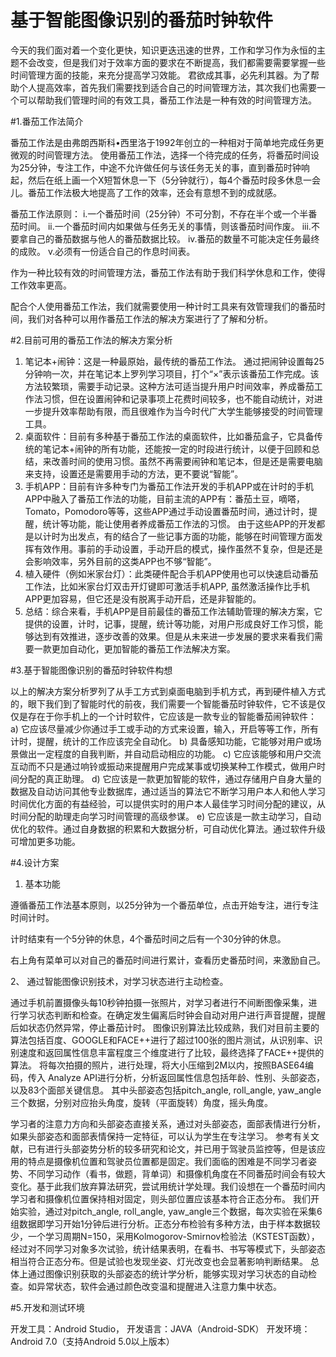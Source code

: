 # 基于智能图像识别的番茄时钟软件

今天的我们面对着一个变化更快，知识更迭迅速的世界，工作和学习作为永恒的主题不会改变，但是我们对于效率方面的要求在不断提高，我们都需要需要掌握一些时间管理方面的技能，来充分提高学习效能。
君欲成其事，必先利其器。为了帮助个人提高效率，首先我们需要找到适合自己的时间管理方法，其次我们也需要一个可以帮助我们管理时间的有效工具，番茄工作法是一种有效的时间管理方法。

#1.番茄工作法简介

番茄工作法是由弗朗西斯科•西里洛于1992年创立的一种相对于简单地完成任务更微观的时间管理方法。
使用番茄工作法，选择一个待完成的任务，将番茄时间设为25分钟，专注工作，中途不允许做任何与该任务无关的事，直到番茄时钟响起，然后在纸上画一个X短暂休息一下（5分钟就行），每4个番茄时段多休息一会儿。番茄工作法极大地提高了工作的效率，还会有意想不到的成就感。

番茄工作法原则：
i.一个番茄时间（25分钟）不可分割，不存在半个或一个半番茄时间。
ii.一个番茄时间内如果做与任务无关的事情，则该番茄时间作废。
iii.不要拿自己的番茄数据与他人的番茄数据比较。
iv.番茄的数量不可能决定任务最终的成败。
v.必须有一份适合自己的作息时间表。

作为一种比较有效的时间管理方法，番茄工作法有助于我们科学休息和工作，使得工作效率更高。

配合个人使用番茄工作法，我们就需要使用一种计时工具来有效管理我们的番茄时间，我们对各种可以用作番茄工作法的解决方案进行了了解和分析。

#2.目前可用的番茄工作法的解决方案分析

1.	笔记本+闹钟：这是一种最原始，最传统的番茄工作法。 通过把闹钟设置每25分钟响一次，并在笔记本上罗列学习项目，打个“×”表示该番茄工作完成。该方法较繁琐，需要手动记录。这种方法可适当提升用户时间效率，养成番茄工作法习惯，但在设置闹钟和记录事项上花费时间较多，也不能自动统计，对进一步提升效率帮助有限，而且很难作为当今时代广大学生能够接受的时间管理工具。
2.	桌面软件：目前有多种基于番茄工作法的桌面软件，比如番茄盒子，它具备传统的笔记本+闹钟的所有功能，还能按一定的时段进行统计，以便于回顾和总结，来改善时间的使用习惯。虽然不再需要闹钟和笔记本，但是还是需要电脑来支持，设置还是需要用手动的方法，更不要说“智能”。
3.	手机APP：目前有许多种专门为番茄工作法开发的手机APP或在计时的手机APP中融入了番茄工作法的功能，目前主流的APP有：番茄土豆，嘀嗒，Tomato，Pomodoro等等，这些APP通过手动设置番茄时间，通过计时，提醒，统计等功能，能让使用者养成番茄工作法的习惯。 由于这些APP的开发都是以计时为出发点，有的结合了一些记事方面的功能，能够在时间管理方面发挥有效作用。事前的手动设置，手动开启的模式，操作虽然不复杂，但是还是会影响效率，另外目前的这类APP也不够“智能”。
4.	植入硬件（例如米家台灯）：此类硬件配合手机APP使用也可以快速启动番茄工作法，比如米家台灯双击开灯键即可激活手机APP, 虽然激活操作比手机APP更加容易，但它还是没有脱离手动开启，还是非智能的。
5.	总结：综合来看，手机APP是目前最佳的番茄工作法辅助管理的解决方案，它提供的设置，计时，记事，提醒，统计等功能，对用户形成良好工作习惯，能够达到有效推进，逐步改善的效果。但是从未来进一步发展的要求来看我们需要一款更加自动化，更加智能的番茄工作法解决方案。

#3.基于智能图像识别的番茄时钟软件构想

以上的解决方案分析罗列了从手工方式到桌面电脑到手机方式，再到硬件植入方式的，眼下我们到了智能时代的前夜，我们需要一个智能番茄时钟软件，它不该是仅仅是存在于你手机上的一个计时软件，它应该是一款专业的智能番茄闹钟软件：
a)	它应该尽量减少你通过手工或手动的方式来设置，输入，开启等等工作，所有计时，提醒，统计的工作应该完全自动化。
b)	具备感知功能，它能够对用户或场景做出一定程度的自我判断，并自动启动相应的功能。
c)	它应该能够和用户交流互动而不只是通过响铃或振动来提醒用户完成某事或切换某种工作模式，做用户时间分配的真正助理。
d)	它应该是一款更加智能的软件，通过存储用户自身大量的数据及自动访问其他专业数据库，通过适当的算法它不断学习用户本人和他人学习时间优化方面的有益经验，可以提供实时的用户本人最佳学习时间分配的建议，从时间分配的助理走向学习时间管理的高级参谋。
e)	它应该是一款主动学习，自动优化的软件。通过自身数据的积累和大数据分析，可自动优化算法。通过软件升级可增加更多功能。

#4.设计方案

1.	基本功能

遵循番茄工作法基本原则，以25分钟为一个番茄单位，点击开始专注，进行专注时间计时。

计时结束有一个5分钟的休息，4个番茄时间之后有一个30分钟的休息。

右上角有菜单可以对自己的番茄时间进行累计，查看历史番茄时间，来激励自己。

2、 通过智能图像识别技术，对学习状态进行主动检查。

通过手机前置摄像头每10秒钟拍摄一张照片，对学习者进行不间断图像采集，进行学习状态判断和检查。在确定发生偏离后时钟会自动对用户进行声音提醒，提醒后如状态仍然异常，停止番茄计时。
图像识别算法比较成熟，我们对目前主要的算法包括百度、GOOGLE和FACE++进行了超过100张的图片测试，从识别率、识别速度和返回属性信息丰富程度三个维度进行了比较，最终选择了FACE++提供的算法。
将每次拍摄的照片，进行处理，将大小压缩到2M以内，按照BASE64编码，传入 Analyze API进行分析，分析返回属性信息包括年龄、性别、头部姿态，以及83个面部关键信息。
其中头部姿态包括pitch_angle, roll_angle, yaw_angle三个数据，分别对应抬头角度，旋转（平面旋转）角度，摇头角度。

学习者的注意力方向和头部姿态直接关系，通过对头部姿态，面部表情进行分析，如果头部姿态和面部表情保持一定特征，可以认为学生在专注学习。 
参考有关文献，已有进行头部姿势分析的较多研究和论文，并已用于驾驶员监控等，但是该应用的特点是摄像机位置和驾驶员位置都是固定。我们面临的困难是不同学习者姿势、不同学习动作（看书，做题，背单词）和摄像机角度在不同番茄时间会有较大变化。基于此我们放弃算法研究，尝试用统计学处理。我们设想在一个番茄时间内学习者和摄像机位置保持相对固定，则头部位置应该基本符合正态分布。
我们开始实验，通过对pitch_angle, roll_angle, yaw_angle三个数据，每次实验在采集6组数据即学习开始1分钟后进行分析。正态分布检验有多种方法，由于样本数据较少，一个学习周期N=150，采用Kolmogorov-Smirnov检验法（KSTEST函数），经过对不同学习对象多次试验，统计结果表明，在看书、书写等模式下，头部姿态相当符合正态分布。但是试验也发现坐姿、灯光改变也会显著影响判断结果。
总体上通过图像识别获取的头部姿态的统计学分析，能够实现对学习状态的自动检查。如异常状态，软件会通过颜色改变温和提醒进入注意力集中状态。

#5.开发和测试环境

开发工具：Android Studio，
开发语言：JAVA（Android-SDK）
开发环境：Android 7.0（支持Android 5.0以上版本）
